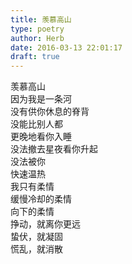 ```yaml
---  
title: 羡慕高山  
type: poetry  
author: Herb  
date: 2016-03-13 22:01:17  
draft: true
---  
```

羡慕高山  
因为我是一条河    
没有供你休息的脊背  
没能比别人都  
更晚地看你入睡    
没法撤去星夜看你升起  
没法被你  
快速温热    
我只有柔情  
缓慢冷却的柔情  
向下的柔情    
挣动，就离你更远  
蛰伏，就凝固  
慌乱，就消散